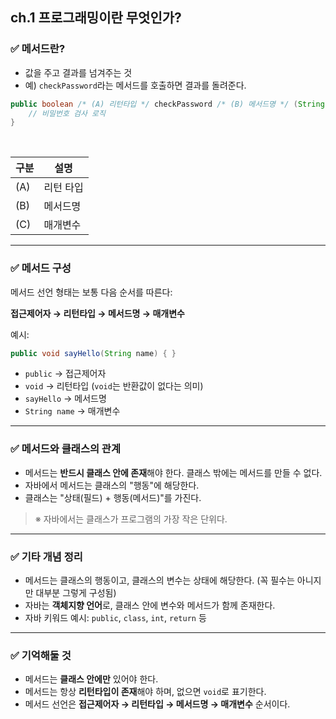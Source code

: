 ## ch.1 프로그래밍이란 무엇인가?

### ✅ 메서드란?
- 값을 주고 결과를 넘겨주는 것
- 예) `checkPassword`라는 메서드를 호출하면 결과를 돌려준다.

```java
public boolean /* (A) 리턴타입 */ checkPassword /* (B) 메서드명 */ (String password) /* (C) 매개변수 */ {
    // 비밀번호 검사 로직
}
```

<br>

| 구분 | 설명        |
|------|-------------|
| (A)  | 리턴 타입   |
| (B)  | 메서드명    |
| (C)  | 매개변수    |

---

### ✅ 메서드 구성

메서드 선언 형태는 보통 다음 순서를 따른다:

**접근제어자 → 리턴타입 → 메서드명 → 매개변수**

예시:

```java
public void sayHello(String name) { }
```

- `public` → 접근제어자  
- `void` → 리턴타입 (`void`는 반환값이 없다는 의미)  
- `sayHello` → 메서드명  
- `String name` → 매개변수  

---

### ✅ 메서드와 클래스의 관계

- 메서드는 **반드시 클래스 안에 존재**해야 한다. 클래스 밖에는 메서드를 만들 수 없다.
- 자바에서 메서드는 클래스의 "행동"에 해당한다.
- 클래스는 "상태(필드) + 행동(메서드)"를 가진다.

> ※ 자바에서는 클래스가 프로그램의 가장 작은 단위다.

---

### ✅ 기타 개념 정리

- 메서드는 클래스의 행동이고, 클래스의 변수는 상태에 해당한다. (꼭 필수는 아니지만 대부분 그렇게 구성됨)
- 자바는 **객체지향 언어**로, 클래스 안에 변수와 메서드가 함께 존재한다.
- 자바 키워드 예시: `public`, `class`, `int`, `return` 등

---

### ✅ 기억해둘 것

- 메서드는 **클래스 안에만** 있어야 한다.
- 메서드는 항상 **리턴타입이 존재**해야 하며, 없으면 `void`로 표기한다.
- 메서드 선언은 **접근제어자 → 리턴타입 → 메서드명 → 매개변수** 순서이다.
